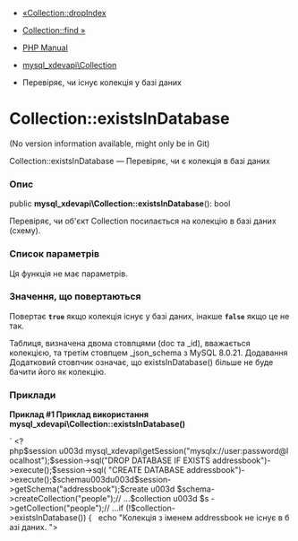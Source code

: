 - [«Collection::dropIndex](mysql-xdevapi-collection.dropindex.md)
- [Collection::find »](mysql-xdevapi-collection.find.md)

- [PHP Manual](index.md)
- [mysql_xdevapi\Collection](class.mysql-xdevapi-collection.md)
- Перевіряє, чи існує колекція у базі даних

# Collection::existsInDatabase

(No version information available, might only be in Git)

Collection::existsInDatabase — Перевіряє, чи є колекція в базі
даних

### Опис

public **mysql_xdevapi\Collection::existsInDatabase**(): bool

Перевіряє, чи об'єкт Collection посилається на колекцію в базі даних
(схему).

### Список параметрів

Ця функція не має параметрів.

### Значення, що повертаються

Повертає **`true`** якщо колекція існує у базі даних, інакше
**`false`** якщо це не так.

Таблиця, визначена двома стовпцями (doc та \_id), вважається
колекцією, та третім стовпцем \_json_schema з MySQL 8.0.21. Додавання
Додатковий стовпчик означає, що existsInDatabase() більше не буде
бачити його як колекцію.

### Приклади

**Приклад #1 Приклад використання
**mysql_xdevapi\Collection::existsInDatabase()****

` <?php$session u003d mysql_xdevapi\getSession("mysqlx://user:password@localhost");$session->sql("DROP DATABASE IF EXISTS addressbook")->execute();$session->sql( "CREATE DATABASE addressbook")->execute();$schemau003du003d$session->getSchema("addressbook");$create u003d $schema->createCollection("people");// ...$collection u003d $s ->getCollection("people");// ...if (!$collection->existsInDatabase()) {   echo "Колекція з іменем addressbook не існує в базі даних. ">
